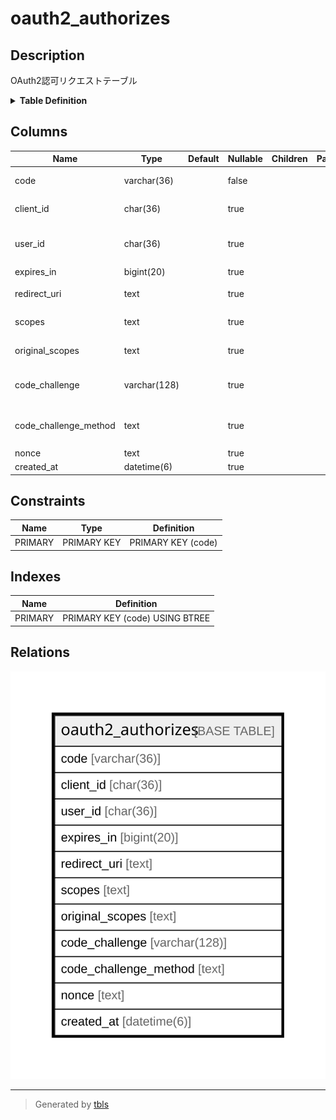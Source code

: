 # oauth2_authorizes

## Description

OAuth2認可リクエストテーブル

<details>
<summary><strong>Table Definition</strong></summary>

```sql
CREATE TABLE `oauth2_authorizes` (
  `code` varchar(36) NOT NULL DEFAULT '',
  `client_id` char(36) DEFAULT NULL,
  `user_id` char(36) DEFAULT NULL,
  `expires_in` bigint(20) DEFAULT NULL,
  `redirect_uri` text,
  `scopes` text,
  `original_scopes` text,
  `code_challenge` varchar(128) DEFAULT NULL,
  `code_challenge_method` text,
  `nonce` text,
  `created_at` datetime(6) DEFAULT NULL,
  PRIMARY KEY (`code`)
) ENGINE=InnoDB DEFAULT CHARSET=utf8mb4
```

</details>

## Columns

| Name | Type | Default | Nullable | Children | Parents | Comment |
| ---- | ---- | ------- | -------- | -------- | ------- | ------- |
| code | varchar(36) |  | false |  |  | 認可コード |
| client_id | char(36) |  | true |  |  | クライアントID |
| user_id | char(36) |  | true |  |  | リクエストユーザーUUID |
| expires_in | bigint(20) |  | true |  |  | 有効秒 |
| redirect_uri | text |  | true |  |  | リダイレクトURI |
| scopes | text |  | true |  |  | 認可対象スコープ |
| original_scopes | text |  | true |  |  | 元の要求スコープ |
| code_challenge | varchar(128) |  | true |  |  | PKCEコードチャレンジ |
| code_challenge_method | text |  | true |  |  | PKCEコードチャレンジ方式 |
| nonce | text |  | true |  |  | nonce |
| created_at | datetime(6) |  | true |  |  |  |

## Constraints

| Name | Type | Definition |
| ---- | ---- | ---------- |
| PRIMARY | PRIMARY KEY | PRIMARY KEY (code) |

## Indexes

| Name | Definition |
| ---- | ---------- |
| PRIMARY | PRIMARY KEY (code) USING BTREE |

## Relations

![er](oauth2_authorizes.svg)

---

> Generated by [tbls](https://github.com/k1LoW/tbls)
